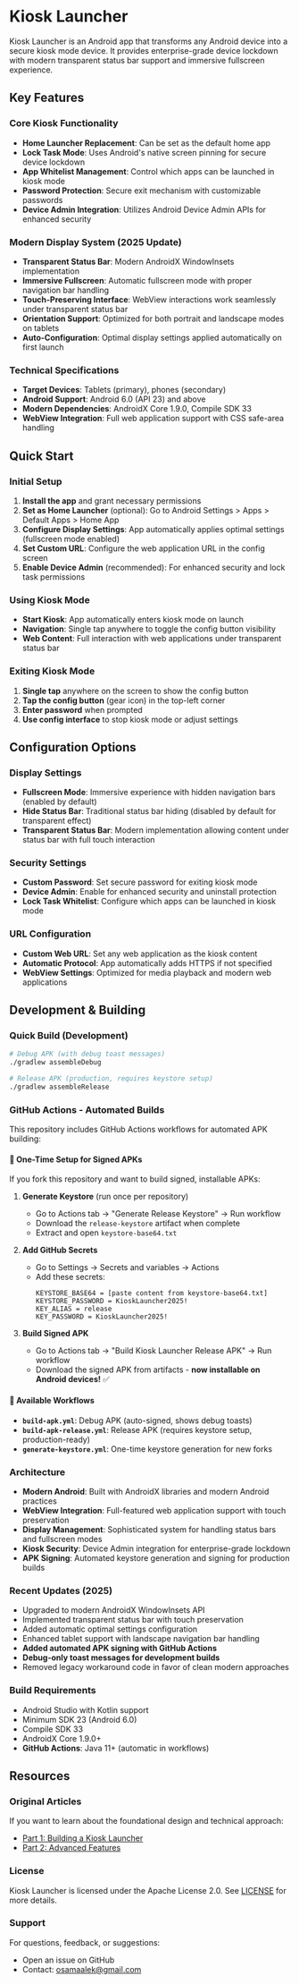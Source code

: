 # Kiosk Launcher

Kiosk Launcher is an Android app that transforms any Android device into a secure kiosk mode device. It provides enterprise-grade device lockdown with modern transparent status bar support and immersive fullscreen experience.

## Key Features

### Core Kiosk Functionality
- **Home Launcher Replacement**: Can be set as the default home app
- **Lock Task Mode**: Uses Android's native screen pinning for secure device lockdown
- **App Whitelist Management**: Control which apps can be launched in kiosk mode
- **Password Protection**: Secure exit mechanism with customizable passwords
- **Device Admin Integration**: Utilizes Android Device Admin APIs for enhanced security

### Modern Display System (2025 Update)
- **Transparent Status Bar**: Modern AndroidX WindowInsets implementation
- **Immersive Fullscreen**: Automatic fullscreen mode with proper navigation bar handling
- **Touch-Preserving Interface**: WebView interactions work seamlessly under transparent status bar
- **Orientation Support**: Optimized for both portrait and landscape modes on tablets
- **Auto-Configuration**: Optimal display settings applied automatically on first launch

### Technical Specifications
- **Target Devices**: Tablets (primary), phones (secondary)
- **Android Support**: Android 6.0 (API 23) and above
- **Modern Dependencies**: AndroidX Core 1.9.0, Compile SDK 33
- **WebView Integration**: Full web application support with CSS safe-area handling

## Quick Start

### Initial Setup
1. **Install the app** and grant necessary permissions
2. **Set as Home Launcher** (optional): Go to Android Settings > Apps > Default Apps > Home App
3. **Configure Display Settings**: App automatically applies optimal settings (fullscreen mode enabled)
4. **Set Custom URL**: Configure the web application URL in the config screen
5. **Enable Device Admin** (recommended): For enhanced security and lock task permissions

### Using Kiosk Mode
- **Start Kiosk**: App automatically enters kiosk mode on launch
- **Navigation**: Single tap anywhere to toggle the config button visibility
- **Web Content**: Full interaction with web applications under transparent status bar

### Exiting Kiosk Mode
1. **Single tap** anywhere on the screen to show the config button
2. **Tap the config button** (gear icon) in the top-left corner
3. **Enter password** when prompted
4. **Use config interface** to stop kiosk mode or adjust settings

## Configuration Options

### Display Settings
- **Fullscreen Mode**: Immersive experience with hidden navigation bars (enabled by default)
- **Hide Status Bar**: Traditional status bar hiding (disabled by default for transparent effect)
- **Transparent Status Bar**: Modern implementation allowing content under status bar with full touch interaction

### Security Settings
- **Custom Password**: Set secure password for exiting kiosk mode
- **Device Admin**: Enable for enhanced security and uninstall protection
- **Lock Task Whitelist**: Configure which apps can be launched in kiosk mode

### URL Configuration
- **Custom Web URL**: Set any web application as the kiosk content
- **Automatic Protocol**: App automatically adds HTTPS if not specified
- **WebView Settings**: Optimized for media playback and modern web applications

## Development & Building

### Quick Build (Development)
```bash
# Debug APK (with debug toast messages)
./gradlew assembleDebug

# Release APK (production, requires keystore setup)
./gradlew assembleRelease
```

### GitHub Actions - Automated Builds

This repository includes GitHub Actions workflows for automated APK building:

#### 🔧 **One-Time Setup for Signed APKs**
If you fork this repository and want to build signed, installable APKs:

1. **Generate Keystore** (run once per repository)
   - Go to Actions tab → "Generate Release Keystore" → Run workflow
   - Download the `release-keystore` artifact when complete
   - Extract and open `keystore-base64.txt`

2. **Add GitHub Secrets**
   - Go to Settings → Secrets and variables → Actions
   - Add these secrets:
     ```
     KEYSTORE_BASE64 = [paste content from keystore-base64.txt]
     KEYSTORE_PASSWORD = KioskLauncher2025!
     KEY_ALIAS = release
     KEY_PASSWORD = KioskLauncher2025!
     ```

3. **Build Signed APK**
   - Go to Actions tab → "Build Kiosk Launcher Release APK" → Run workflow
   - Download the signed APK from artifacts - **now installable on Android devices!** ✅

#### 🚀 **Available Workflows**
- **`build-apk.yml`**: Debug APK (auto-signed, shows debug toasts)
- **`build-apk-release.yml`**: Release APK (requires keystore setup, production-ready)
- **`generate-keystore.yml`**: One-time keystore generation for new forks

### Architecture
- **Modern Android**: Built with AndroidX libraries and modern Android practices
- **WebView Integration**: Full-featured web application support with touch preservation
- **Display Management**: Sophisticated system for handling status bars and fullscreen modes
- **Kiosk Security**: Device Admin integration for enterprise-grade lockdown
- **APK Signing**: Automated keystore generation and signing for production builds

### Recent Updates (2025)
- Upgraded to modern AndroidX WindowInsets API
- Implemented transparent status bar with touch preservation
- Added automatic optimal settings configuration
- Enhanced tablet support with landscape navigation bar handling
- **Added automated APK signing with GitHub Actions**
- **Debug-only toast messages for development builds**
- Removed legacy workaround code in favor of clean modern approaches

### Build Requirements
- Android Studio with Kotlin support
- Minimum SDK 23 (Android 6.0)
- Compile SDK 33
- AndroidX Core 1.9.0+
- **GitHub Actions**: Java 11+ (automatic in workflows)

## Resources

### Original Articles
If you want to learn about the foundational design and technical approach:
- [Part 1: Building a Kiosk Launcher](https://medium.com/@osamaalek/how-to-build-a-kiosk-launcher-for-android-part-1-beb54476da56)
- [Part 2: Advanced Features](https://medium.com/@osamaalek/how-to-build-a-kiosk-launcher-for-android-part-2-9a529f503c11)

### License
Kiosk Launcher is licensed under the Apache License 2.0. See [LICENSE](https://github.com/osamaalek/Kiosk-Launcher/blob/master/LICENSE) for more details.

### Support
For questions, feedback, or suggestions:
- Open an issue on GitHub
- Contact: osamaalek@gmail.com
